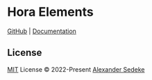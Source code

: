 # Hora Elements

[GitHub](https://github.com/studioalex/hora) | [Documentation](https://hora.studioalex.one/)

## License

[MIT](./LICENSE) License © 2022-Present [Alexander Sedeke](https://github.com/alexsedeke)
